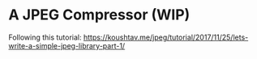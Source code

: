 # A JPEG Compressor (WIP)

Following this tutorial: https://koushtav.me/jpeg/tutorial/2017/11/25/lets-write-a-simple-jpeg-library-part-1/ 